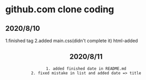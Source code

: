 # github.com clone coding

## 2020/8/10
   1.finished <head> tag
   2.added main.css(didn't complete it) html-added <header>
## 2020/8/11
    1. added finished date in README.md
    2. fixed mistake in list and added date => title